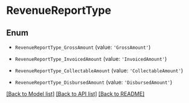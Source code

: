 # RevenueReportType


## Enum

* `RevenueReportType_GrossAmount` (value: `'GrossAmount'`)

* `RevenueReportType_InvoicedAmount` (value: `'InvoicedAmount'`)

* `RevenueReportType_CollectableAmount` (value: `'CollectableAmount'`)

* `RevenueReportType_DisbursedAmount` (value: `'DisbursedAmount'`)

[[Back to Model list]](../README.md#documentation-for-models) [[Back to API list]](../README.md#documentation-for-api-endpoints) [[Back to README]](../README.md)


